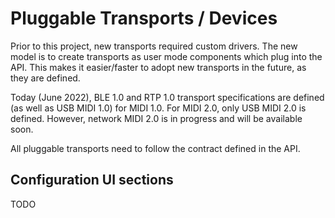 # Pluggable Transports / Devices

Prior to this project, new transports required custom drivers. The new model is to create transports as user mode components which plug into the API. This makes it easier/faster to adopt new transports in the future, as they are defined.

Today (June 2022), BLE 1.0 and RTP 1.0 transport specifications are defined (as well as USB MIDI 1.0) for MIDI 1.0. For MIDI 2.0, only USB MIDI 2.0 is defined. However, network MIDI 2.0 is in progress and will be available soon.

All pluggable transports need to follow the contract defined in the API.

## Configuration UI sections

TODO
